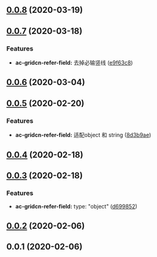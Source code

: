 <a name="0.0.8"></a>
## [0.0.8](https://github.com/tinper-bee/ac-gridcn-refer-field/compare/v0.0.7...v0.0.8) (2020-03-19)



<a name="0.0.7"></a>
## [0.0.7](https://github.com/tinper-bee/ac-gridcn-refer-field/compare/v0.0.6...v0.0.7) (2020-03-18)


### Features

* **ac-gridcn-refer-field:** 去掉必输竖线 ([e9f63c8](https://github.com/tinper-bee/ac-gridcn-refer-field/commit/e9f63c8))



<a name="0.0.6"></a>
## [0.0.6](https://github.com/tinper-bee/ac-gridcn-refer-field/compare/v0.0.5...v0.0.6) (2020-03-04)



<a name="0.0.5"></a>
## [0.0.5](https://github.com/tinper-bee/ac-gridcn-refer-field/compare/v0.0.4...v0.0.5) (2020-02-20)


### Features

* **ac-gridcn-refer-field:** 适配object 和 string ([8d3b9ae](https://github.com/tinper-bee/ac-gridcn-refer-field/commit/8d3b9ae))



<a name="0.0.4"></a>
## [0.0.4](https://github.com/tinper-bee/ac-gridcn-refer-field/compare/v0.0.3...v0.0.4) (2020-02-18)



<a name="0.0.3"></a>
## [0.0.3](https://github.com/tinper-bee/ac-gridcn-refer-field/compare/v0.0.2...v0.0.3) (2020-02-18)


### Features

* **ac-gridcn-refer-field:** type: "object" ([d699852](https://github.com/tinper-bee/ac-gridcn-refer-field/commit/d699852))



<a name="0.0.2"></a>
## [0.0.2](https://github.com/tinper-bee/ac-gridcn-refer-field/compare/v0.0.1...v0.0.2) (2020-02-06)



<a name="0.0.1"></a>
## 0.0.1 (2020-02-06)



